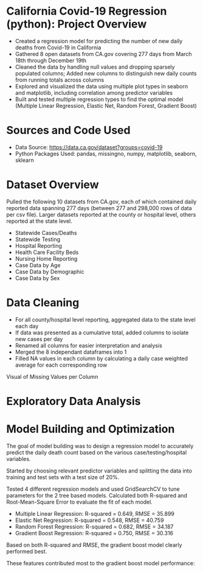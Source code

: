 # California Covid-19 Regression (python): Project Overview
- Created a regression model for predicting the number of new daily deaths from Covid-19 in California
- Gathered 8 open datasets from CA.gov covering 277 days from March 18th through December 19th
- Cleaned the data by handling null values and dropping sparsely populated columns; Added new columns to distinguish new daily counts from running totals across columns
- Explored and visualized the data using multiple plot types in seaborn and matplotlib, including correlation among predictor variables
- Built and tested multiple regression types to find the optimal model (Multiple Linear Regression, Elastic Net, Random Forest, Gradient Boost)

# Sources and Code Used
- Data Source: https://data.ca.gov/dataset?groups=covid-19
- Python Packages Used: pandas, missingno, numpy, matplotlib, seaborn, sklearn

# Dataset Overview
Pulled the following 10 datasets from CA.gov, each of which contained daily reported data spanning 277 days (between 277 and 298,000 rows of data per csv file). Larger datasets reported at the county or hospital level, others reported at the state level.

- Statewide Cases/Deaths
- Statewide Testing
- Hospital Reporting
- Health Care Facility Beds
- Nursing Home Reporting
- Case Data by Age
- Case Data by Demographic
- Case Data by Sex

# Data Cleaning
- For all county/hospital level reporting, aggregated data to the state level each day
- If data was presented as a cumulative total, added columns to isolate new cases per day
- Renamed all columns for easier interpretation and analysis
- Merged the 8 independant dataframes into 1
- Filled NA values in each column by calculating a daily case weighted average for each corresponding row

Visual of Missing Values per Column

# Exploratory Data Analysis

# Model Building and Optimization
The goal of model building was to design a regression model to accurately predict the daily death count based on the various case/testing/hospital variables.

Started by choosing relevant predictor variables and splitting the data into training and test sets with a test size of 20%.

Tested 4 different regression models and used GridSearchCV to tune parameters for the 2 tree based models. Calculated both R-squared and Root-Mean-Square Error to evaluate the fit of each model.

- Multiple Linear Regression: R-squared = 0.649, RMSE = 35.899 
- Elastic Net Regression: R-squared = 0.548, RMSE = 40.759
- Random Forest Regression: R-squared = 0.682, RMSE = 34.187
- Gradient Boost Regression: R-squared = 0.750, RMSE = 30.316

Based on both R-squared and RMSE, the gradient boost model clearly performed best. 

These features contributed most to the gradient boost model performance:

